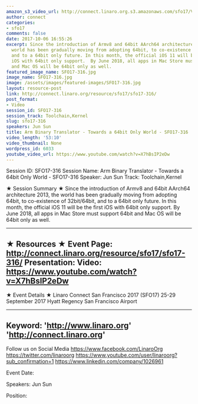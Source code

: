 ```yaml
---
amazon_s3_video_url: http://connect.linaro.org.s3.amazonaws.com/sfo17/Videos/SFO17-316%20Arm%20Binary%20Translator%20-%20Towards%20a%2064bit%20Only%20World.mp4
author: connect
categories:
- sfo17
comments: false
date: 2017-10-06 16:55:26
excerpt: Since the introduction of Armv8 and 64bit AArch64 architecture 2013, the
  world has been gradually moving from adopting 64bit, to co-existence of 32bit/64bit,
  and to a 64bit only future. In this month, the official iOS 11 will be the first
  iOS with 64bit only support.  By June 2018, all apps in Mac Store must support 64bit
  and Mac OS will be 64bit only as well.
featured_image_name: SFO17-316.jpg
image_name: SFO17-316.jpg
image: /assets/images/featured-images/SFO17-316.jpg
layout: resource-post
link: http://connect.linaro.org/resource/sfo17/sfo17-316/
post_format:
- Video
session_id: SFO17-316
session_track: Toolchain,Kernel
slug: sfo17-316
speakers: Jun Sun
title: Arm Binary Translator - Towards a 64bit Only World - SFO17-316
video_length: '53:10'
video_thumbnail: None
wordpress_id: 6033
youtube_video_url: https://www.youtube.com/watch?v=X7hBsIP2eDw
---
```


Session ID: SFO17-316
Session Name: Arm Binary Translator - Towards a 64bit Only World - SFO17-316
Speaker: Jun Sun
Track: Toolchain,Kernel


★ Session Summary ★
Since the introduction of Armv8 and 64bit AArch64 architecture 2013, the world has been gradually moving from adopting 64bit, to co-existence of 32bit/64bit, and to a 64bit only future. In this month, the official iOS 11 will be the first iOS with 64bit only support.  By June 2018, all apps in Mac Store must support 64bit and Mac OS will be 64bit only as well.

---------------------------------------------------
★ Resources ★
Event Page: http://connect.linaro.org/resource/sfo17/sfo17-316/
Presentation:
Video: https://www.youtube.com/watch?v=X7hBsIP2eDw
 ---------------------------------------------------

★ Event Details ★
Linaro Connect San Francisco 2017 (SFO17)
25-29 September 2017
Hyatt Regency San Francisco Airport

---------------------------------------------------
Keyword:
'http://www.linaro.org'
'http://connect.linaro.org'
---------------------------------------------------
Follow us on Social Media
https://www.facebook.com/LinaroOrg
https://twitter.com/linaroorg
https://www.youtube.com/user/linaroorg?sub_confirmation=1
https://www.linkedin.com/company/1026961

Event Date: 

Speakers: Jun Sun

Position:
